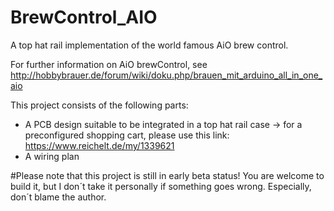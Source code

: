 # BrewControl_AIO
A top hat rail implementation of the world famous AiO brew control.

For further information on AiO brewControl, see http://hobbybrauer.de/forum/wiki/doku.php/brauen_mit_arduino_all_in_one_aio

This project consists of the following parts:
- A PCB design suitable to be integrated in a top hat rail case
  -> for a preconfigured shopping cart, please use this link: https://www.reichelt.de/my/1339621
- A wiring plan

#Please note that this project is still in early beta status! You are welcome to build it, but I don´t take it personally if something goes wrong. Especially, don´t blame the author.
